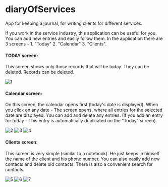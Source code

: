 # diaryOfServices
App for keeping a journal, for writing clients for different services.

If you work in the service industry, this application can be useful for you. You can add new entries and easily follow them.
In the application there are 3 screens - 1. "Today" 2. "Calendar" 3. "Clients".

#### TODAY screen:
This screen shows only those records that will be today. They can be deleted. Records can be deleted.

![1](https://user-images.githubusercontent.com/27446881/30241445-b2189052-9583-11e7-94cc-ed6245551eaf.jpeg)

#### Calendar screen:
On this screen, the calendar opens first (today's date is displayed). When you click on any date - The screen opens, where all entries for the selected date are displayed. You can add and delete any entries. (If you add an entry for today - This entry is automatically duplicated on the "Today" screen).

![2](https://user-images.githubusercontent.com/27446881/30241482-92b91a1e-9584-11e7-85a5-69d4d68b3413.jpeg)
![3](https://user-images.githubusercontent.com/27446881/30241483-92b9b6b8-9584-11e7-9420-7527a0ac3372.jpeg)
![4](https://user-images.githubusercontent.com/27446881/30241484-92d1850e-9584-11e7-970b-26292f9b3653.jpeg)

#### Clients screen:
This screen is very simple (similar to a notebook). He just keeps in himself the name of the client and his phone number. You can also easily add new contacts and delete old contacts. There is also a convenient search for contacts.

![5](https://user-images.githubusercontent.com/27446881/30241581-69666ee4-9586-11e7-9dc8-40821698df22.jpeg)
![6](https://user-images.githubusercontent.com/27446881/30241583-69680650-9586-11e7-9de0-cd79afc3794a.jpeg)
![7](https://user-images.githubusercontent.com/27446881/30241582-6967555c-9586-11e7-9890-9db7ca2abe96.jpeg)
